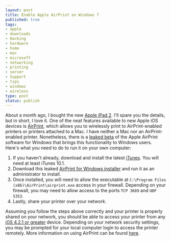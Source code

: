 ```yaml
--- 
layout: post
title: Enable Apple AirPrint on Windows 7
published: true
tags: 
- apple
- downloads
- Hacking
- hardware
- home
- mac
- microsoft
- networking
- printing
- server
- Support
- tips
- windows
- wireless
type: post
status: publish
---
```

About a month ago, I bought the new <a href="http://www.apple.com/ipad/" target="_blank">Apple iPad 2</a>. I'll spare you the details, but in short, I love it. One of the neat features available to new Apple iOS devices is <a href="http://www.apple.com/ipad/features/airprint.html" target="_blank">AirPrint</a>, which allows you to wirelessly print to AirPrint-enabled printers or printers attached to a Mac. I have neither a Mac nor an AirPrint-enabled printer. Nonetheless, there is a <a href="http://jaxov.com/2010/11/how-to-enable-airprint-service-on-windows/" target="_blank">leaked beta</a> of the Apple AirPrint software for Windows that brings this functionality to Windows users. Here's what you need to do to run it on your own computer:
<ol>
	<li>If you haven't already, download and install the latest <a href="http://www.apple.com/itunes/download/" target="_blank">iTunes</a>. You will need at least iTunes 10.1.</li>
	<li>Download this leaked <a href="http://www.mediafire.com/?yadd9be20rkdpe5" target="_blank">AirPrint for Windows installer</a> and run it as an administrator to install.</li>
	<li>Once installed, you will need to allow the executable at <code>C:\Program Files (x86)\AirPrint\airprint.exe</code> access in your firewall. Depending on your firewall, you may need to allow access to the ports <code>TCP 3689</code> and <code>UDP 5353</code>.</li>
	<li>Lastly, share your printer over your network.</li>
</ol>
Assuming you follow the steps above correctly and your printer is properly shared on your network, you should be able to access your printer from any <a href="http://www.apple.com/ios/" target="_blank">iOS 4.2.1 or greater</a> device. Depending on your network security settings, you may be prompted for your local computer login to access the printer remotely. More information on using AirPrint can be found <a href="http://www.apple.com/pr/library/2010/11/22ios.html" target="_blank">here</a>.
